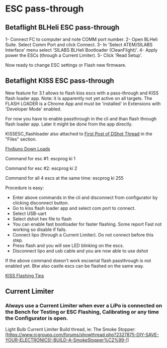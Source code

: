 # ESC pass-through

## Betaflight BLHeli ESC pass-through

1- Connect FC to computer and note COMM port number.
2- Open BLHeli Suite. Select Comm Port and click Connect.
3- In 'Select ATEM/SILABS Interface' menu select 'SILABS BLHeli Bootloader (CleanFlight)'.
4- Apply power the ESCs (through a Current Limiter).
5- Click 'Read Setup'.

Now ready to change ESC settings or Flash new firmware.

## Betaflight KISS ESC pass-through

New feature for 3.1 allows to flash kiss escs with a pass-through and KISS flash loader app.
Note: it is apparently not yet active on all targets.
The FLASH LOADER is a Chrome App and must be 'installed' in Extensions with 'Developer Mode' enabled.

For now you have to enable passthrough in the cli and than flash through flash loader app. Later it might be done from the app directly.

KISSESC_flashloader also attached to [First Post of DShot Thread](https://www.rcgroups.com/forums/showthread.php?2756129-DShot-testing-a-new-digital-parallel-ESC-throttle-signal) in the "Files" section.

[Flydiuno Down Loads](http://kiss.flyduino.net/downloads/)

Command for esc #1:
escprog ki 1

Command for esc #2:
escprog ki 2

Command for all 4 escs at the same time:
escprog ki 255

Procedure is easy:

- Enter above commands in the cli and disconnect from configurator by clicking disconnect button.
- Go to kiss flash loader app and select com port to connect.
- Select USB-uart
- Select dshot hex file to flash
- You can enable fast bootloader for faster flashing. Some report Fast not working so disable if fails.
- Connect lipo (through a Current Limiter). Do not connect before this step.
- Press flash and you will see LED blinking on the escs.
- Disconnect lipo and usb cable and you are now able to use dshot

If the above command doesn't work escserial flash passthrough is not enabled yet.
Btw also castle escs can be flashed on the same way.

[KISS Flashing Tips](https://www.rcgroups.com/forums/showthread.php?2864933-Another-Kiss-24a-ESC-flashing-question%21%21-need-some-tips)

## Current Limiter

### Always use a Current Limiter when ever a LiPo is connected on the Bench for Testing or ESC Flashing, Calibrating or any time the Configurator is open.

Light Bulb Current Limiter Build thread, ie: The Smoke Stopper:
[https://www.rcgroups.com/forums/showthread.php?2327875-DIY-SAVE-YOUR-ELECTRONICS!-BUILD-A-SmokeStopper%C2%99-!]
